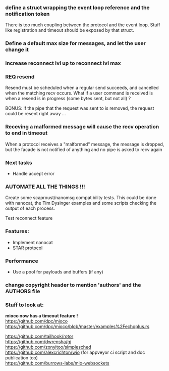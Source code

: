 ### define a struct wrapping the event loop reference and the notification token
There is too much coupling between the protocol and the event loop.
Stuff like registration and timeout should be exposed by that struct.

### Define a default max size for messages, and let the user change it

### increase reconnect ivl up to reconnect ivl max

### REQ resend 
Resend must be scheduled when a regular send succeeds, and cancelled when the matching recv occurs.
What if a user command is received is when a resend is in progress (some bytes sent, but not all) ?

BONUS: if the pipe that the request was sent to is removed, the request could be resent right away ...

### Receving a malformed message will cause the recv operation to end in timeout
When a protocol receives a "malformed" message, the message is dropped, but the facade is not notified of anything and no pipe is asked to recv again

### Next tasks
- Handle accept error

### AUTOMATE ALL THE THINGS !!!
Create some scaproust/nanomsg compatibility tests.
This could be done with nanocat, the Tim Dysinger examples and some scripts checking the output of each process.

Test reconnect feature

### Features:
- Implement nanocat
- STAR protocol

### Performance
- Use a pool for payloads and buffers (if any)

### change copyright header to mention 'authors' and the AUTHORS file

### Stuff to look at:
**mioco now has a timeout feature !**  
https://github.com/dpc/mioco  
https://github.com/dpc/mioco/blob/master/examples%2Fechoplus.rs  

https://github.com/tailhook/rotor  
https://github.com/dwrensha/gj  
https://github.com/zonyitoo/simplesched  
https://github.com/alexcrichton/wio (for appveyor ci script and doc publication too)  
https://github.com/burrows-labs/mio-websockets  
